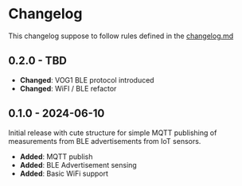 # Changelog

This changelog suppose to follow rules defined in the [changelog.md](https://changelog.md)

## 0.2.0 - TBD

- **Changed**: VOG1 BLE protocol introduced
- **Changed**: WiFI / BLE refactor

## 0.1.0 - 2024-06-10

Initial release with cute structure for simple MQTT publishing of measurements from BLE advertisements from IoT sensors.

- **Added**: MQTT publish
- **Added**: BLE Advertisement sensing
- **Added**: Basic WiFi support
